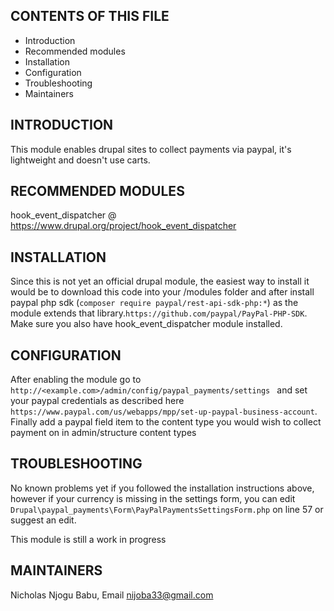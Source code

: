 CONTENTS OF THIS FILE
---------------------

 * Introduction
 * Recommended modules
 * Installation
 * Configuration
 * Troubleshooting
 * Maintainers

INTRODUCTION
------------
This module enables drupal sites to collect payments via paypal, it's lightweight and doesn't use carts.


RECOMMENDED MODULES
------------
hook_event_dispatcher @ https://www.drupal.org/project/hook_event_dispatcher


INSTALLATION
------------
Since this is not yet an official drupal module, the easiest way to install it would be to download this code into your
/modules folder and after install paypal php sdk (`composer require paypal/rest-api-sdk-php:*`) as the module
 extends that library.`https://github.com/paypal/PayPal-PHP-SDK`.
 Make sure you also have hook_event_dispatcher module installed.


CONFIGURATION
------------
After enabling the module go to `http://<example.com>/admin/config/paypal_payments/settings ` and set your paypal
credentials as described here `https://www.paypal.com/us/webapps/mpp/set-up-paypal-business-account`.
Finally add a paypal field item to the content type you would wish to collect payment on in admin/structure content types

TROUBLESHOOTING
------------
No known problems yet if you followed the installation instructions above, however if your currency is missing
in the settings form, you can edit `Drupal\paypal_payments\Form\PayPalPaymentsSettingsForm.php` on line 57 or 
suggest an edit.

This module is still a work in progress

MAINTAINERS
------------
Nicholas Njogu Babu, Email nijoba33@gmail.com
